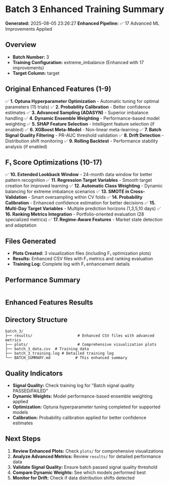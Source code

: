 # Batch 3 Enhanced Training Summary

**Generated:** 2025-08-05 23:26:27
**Enhanced Pipeline:** ✅ 17 Advanced ML Improvements Applied

## Overview
- **Batch Number:** 3
- **Training Configuration:** extreme_imbalance (Enhanced with 17 improvements)
- **Target Column:** target

## Original Enhanced Features (1-9)
✅ **1. Optuna Hyperparameter Optimization** - Automatic tuning for optimal parameters (15 trials)
✅ **2. Probability Calibration** - Better confidence estimates
✅ **3. Advanced Sampling (ADASYN)** - Superior imbalance handling
✅ **4. Dynamic Ensemble Weighting** - Performance-based model weighting
✅ **5. SHAP Feature Selection** - Intelligent feature selection (if enabled)
✅ **6. XGBoost Meta-Model** - Non-linear meta-learning
✅ **7. Batch Signal Quality Filtering** - PR-AUC threshold validation
✅ **8. Drift Detection** - Distribution shift monitoring
✅ **9. Rolling Backtest** - Performance stability analysis (if enabled)

## F₁ Score Optimizations (10-17)
✅ **10. Extended Lookback Window** - 24-month data window for better pattern recognition
✅ **11. Regression Target Variables** - Smooth target creation for improved learning
✅ **12. Automatic Class Weighting** - Dynamic balancing for extreme imbalance scenarios
✅ **13. SMOTE in Cross-Validation** - Smart oversampling within CV folds
✅ **14. Probability Calibration** - Enhanced confidence estimation for better decisions
✅ **15. Multi-Day Target Variables** - Multiple prediction horizons (1,3,5,10 days)
✅ **16. Ranking Metrics Integration** - Portfolio-oriented evaluation (28 specialized metrics)
✅ **17. Regime-Aware Features** - Market state detection and adaptation

## Files Generated
- **Plots Created:** 3 visualization files (including F₁ optimization plots)
- **Results:** Enhanced CSV files with F₁ metrics and ranking evaluation
- **Training Log:** Complete log with F₁ enhancement details

## Performance Summary
```

```

## Enhanced Features Results


## Directory Structure
```
batch_3/
├── results/                    # Enhanced CSV files with advanced metrics
├── plots/                      # Comprehensive visualization plots
├── batch_3_data.csv  # Training data
├── batch_3_training.log # Detailed training log
└── BATCH_SUMMARY.md           # This enhanced summary
```

## Quality Indicators
- **Signal Quality:** Check training log for "Batch signal quality PASSED/FAILED"
- **Dynamic Weights:** Model performance-based ensemble weighting applied
- **Optimization:** Optuna hyperparameter tuning completed for supported models
- **Calibration:** Probability calibration applied for better confidence estimates

## Next Steps
1. **Review Enhanced Plots:** Check `plots/` for comprehensive visualizations
2. **Analyze Advanced Metrics:** Review `results/` for detailed performance data
3. **Validate Signal Quality:** Ensure batch passed signal quality threshold
4. **Compare Dynamic Weights:** See which models performed best
5. **Monitor for Drift:** Check if data distribution shifts detected
